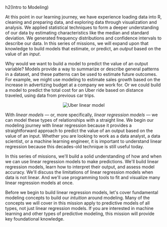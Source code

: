 h2(Intro to Modeling)

<div><p>At this point in our learning journey, we have experience loading data into R, cleaning and preparing data, and exploring data through visualization and analysis. We applied statistical techniques to form a deeper understanding of our data by estimating characteristics like the median and standard deviation. We generated frequency distributions and confidence intervals to describe our data. In this series of missions, we will expand upon that knowledge to build models that estimate, or predict, an <em>output</em> based on the value of an <em>input</em>.</p>
<p>Why would we want to build a model to predict the value of an output variable? Models provide a way to summarize or describe general patterns in a dataset, and these patterns can be used to estimate future outcomes. For example, we might use modeling to estimate sales growth based on the increase in advertizing budget at a company we work for. Or we could build a model to predict the total cost for an Uber ride based on distance traveled, using data from previous car trips. </p>
<p></p><center><img alt="Uber linear model" src="https://dq-content.s3.amazonaws.com/454/uber_lm.png"></center><p></p>
<p>With <em>linear models</em> — or, more specifically, <em>linear regression models</em> — we can model these types of relationships with a straight line. We begin our modeling journey with linear regression because it provides a straightforward approach to predict the value of an output based on the value of an input. Whether you are looking to work as a data analyst, a data scientist, or a machine learning engineer, it is important to understand linear regression because this decades-old technique is still useful today.  </p>
<p>In this series of missions, we'll build a solid understanding of how and when we can use linear regression models to make predictions. We'll build linear regression models, learn how to interpret their output, and assess model accuracy. We'll discuss the limitations of linear regression models when data is not linear. And we'll use programming tools to fit and visualize many linear regression models at once.  </p>
<p>Before we begin to build linear regression models, let's cover fundamental modeling concepts to build our <em>intuition</em> around modeling. Many of the concepts we will cover in this mission apply to predictive models of all types, not just linear regression models. If you are interested in machine learning and other types of predictive modeling, this mission will provide key foundational knowledge.</p></div>
